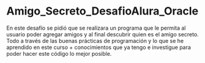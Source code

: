 # Amigo_Secreto_DesafioAlura_Oracle
En este desafío se pidió que se realizara un programa que le permita al usuario poder agregar amigos y al final descubrir quien es el amigo secreto. Todo a  través de las buenas prácticas de programación y lo que se he aprendido en este curso + conocimientos que ya tengo e investigue para poder hacer este código lo mejor posible.

